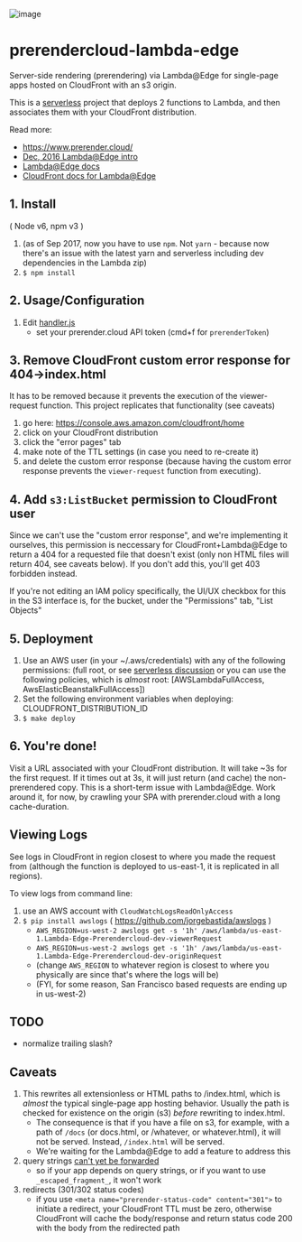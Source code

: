 ![image](https://cloud.githubusercontent.com/assets/22159102/21554484/9d542f5a-cdc4-11e6-8c4c-7730a9e9e2d1.png)

# prerendercloud-lambda-edge

Server-side rendering (prerendering) via Lambda@Edge for single-page apps hosted on CloudFront with an s3 origin.

This is a [serverless](https://github.com/serverless/serverless) project that deploys 2 functions to Lambda, and then associates them with your CloudFront distribution.

Read more:

* https://www.prerender.cloud/
* [Dec, 2016 Lambda@Edge intro](https://aws.amazon.com/blogs/aws/coming-soon-lambda-at-the-edge/)
* [Lambda@Edge docs](http://docs.aws.amazon.com/lambda/latest/dg/lambda-edge.html)
* [CloudFront docs for Lambda@Edge](http://docs.aws.amazon.com/AmazonCloudFront/latest/DeveloperGuide/lambda-at-the-edge.html)

## 1. Install

( Node v6, npm v3 )

1. (as of Sep 2017, now you have to use `npm`. Not `yarn` - because now there's an issue with the latest yarn and serverless including dev dependencies in the Lambda zip)
2. `$ npm install`

## 2. Usage/Configuration

1. Edit [handler.js](/handler.js)
    * set your prerender.cloud API token (cmd+f for `prerenderToken`)

## 3. Remove CloudFront custom error response for 404->index.html

It has to be removed because it prevents the execution of the viewer-request function. This project replicates that functionality (see caveats)

1. go here: https://console.aws.amazon.com/cloudfront/home
2. click on your CloudFront distribution
3. click the "error pages" tab
4. make note of the TTL settings (in case you need to re-create it)
5. and delete the custom error response (because having the custom error response prevents the `viewer-request` function from executing).

## 4. Add `s3:ListBucket` permission to CloudFront user

Since we can't use the "custom error response", and we're implementing it ourselves, this permission is neccessary for CloudFront+Lambda@Edge to return a 404 for a requested file that doesn't exist (only non HTML files will return 404, see caveats below). If you don't add this, you'll get 403 forbidden instead.

If you're not editing an IAM policy specifically, the UI/UX checkbox for this in the S3 interface is, for the bucket, under the "Permissions" tab, "List Objects"

## 5. Deployment

1. Use an AWS user (in your ~/.aws/credentials) with any of the following permissions: (full root, or see [serverless discussion](https://github.com/serverless/serverless/issues/1439) or you can use the following policies, which is _almost_ root: [AWSLambdaFullAccess, AwsElasticBeanstalkFullAccess])
2. Set the following environment variables when deploying: CLOUDFRONT_DISTRIBUTION_ID
3. `$ make deploy`

## 6. You're done!

Visit a URL associated with your CloudFront distribution. It will take ~3s for the first request. If it times out at 3s, it will just return (and cache) the non-prerendered copy. This is a short-term issue with Lambda@Edge. Work around it, for now, by crawling your SPA with prerender.cloud with a long cache-duration.

## Viewing Logs

See logs in CloudFront in region closest to where you made the request from (although the function is deployed to us-east-1, it is replicated in all regions).

To view logs from command line:

1. use an AWS account with `CloudWatchLogsReadOnlyAccess`
2. `$ pip install awslogs` ( https://github.com/jorgebastida/awslogs )
    * `AWS_REGION=us-west-2 awslogs get -s '1h' /aws/lambda/us-east-1.Lambda-Edge-Prerendercloud-dev-viewerRequest`
    * `AWS_REGION=us-west-2 awslogs get -s '1h' /aws/lambda/us-east-1.Lambda-Edge-Prerendercloud-dev-originRequest`
    * (change `AWS_REGION` to whatever region is closest to where you physically are since that's where the logs will be)
    * (FYI, for some reason, San Francisco based requests are ending up in us-west-2)

## TODO

* normalize trailing slash?


## Caveats

1. This rewrites all extensionless or HTML paths to /index.html, which is _almost_ the typical single-page app hosting behavior. Usually the path is checked for existence on the origin (s3) _before_ rewriting to index.html.
    * The consequence is that if you have a file on s3, for example, with a path of `/docs` (or docs.html, or /whatever, or whatever.html), it will not be served. Instead, `/index.html` will be served.
    * We're waiting for the Lambda@Edge to add a feature to address this
2. query strings [can't yet be forwarded](https://forums.aws.amazon.com/thread.jspa?threadID=251491&tstart=0)
    * so if your app depends on query strings, or if you want to use `_escaped_fragment_`, it won't work
3. redirects (301/302 status codes)
    * if you use `<meta name="prerender-status-code" content="301">` to initiate a redirect, your CloudFront TTL must be zero, otherwise CloudFront will cache the body/response and return status code 200 with the body from the redirected path

